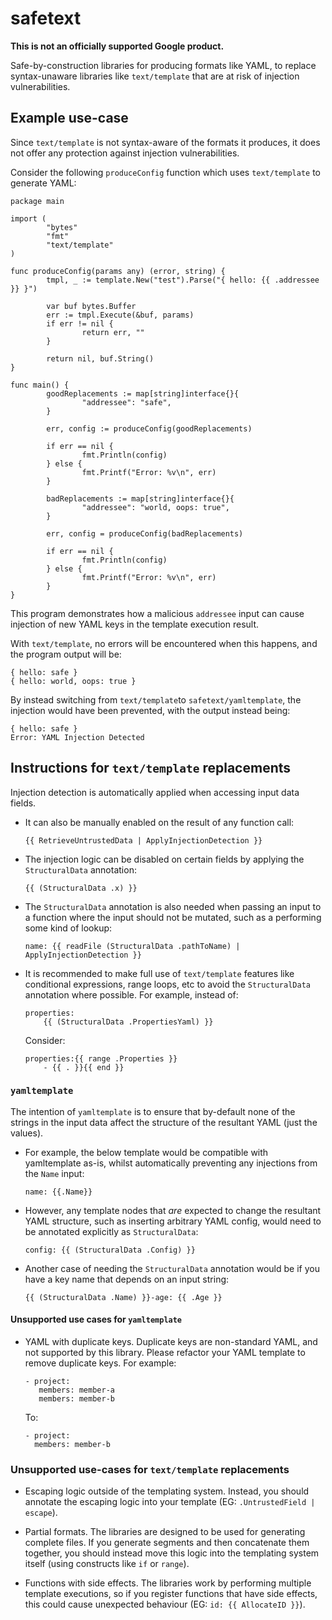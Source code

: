 # safetext

**This is not an officially supported Google product.**

Safe-by-construction libraries for producing formats like YAML, to replace
syntax-unaware libraries like `text/template` that are at risk of
injection vulnerabilities.

## Example use-case

Since `text/template` is not syntax-aware of the formats it produces, it does
not offer any protection against injection vulnerabilities.

Consider the following `produceConfig` function which uses `text/template` to
generate YAML:

```
package main

import (
        "bytes"
        "fmt"
        "text/template"
)

func produceConfig(params any) (error, string) {
        tmpl, _ := template.New("test").Parse("{ hello: {{ .addressee }} }")

        var buf bytes.Buffer
        err := tmpl.Execute(&buf, params)
        if err != nil {
                return err, ""
        }

        return nil, buf.String()
}

func main() {
        goodReplacements := map[string]interface{}{
                "addressee": "safe",
        }

        err, config := produceConfig(goodReplacements)

        if err == nil {
                fmt.Println(config)
        } else {
                fmt.Printf("Error: %v\n", err)
        }

        badReplacements := map[string]interface{}{
                "addressee": "world, oops: true",
        }

        err, config = produceConfig(badReplacements)

        if err == nil {
                fmt.Println(config)
        } else {
                fmt.Printf("Error: %v\n", err)
        }
}
```

This program demonstrates how a malicious `addressee` input can cause injection
of new YAML keys in the template execution result.

With `text/template`, no errors will be encountered when this happens, and the
program output will be:

```
{ hello: safe }
{ hello: world, oops: true }
```

By instead switching from `text/template`to `safetext/yamltemplate`, the
injection would have been prevented, with the output instead being:

```
{ hello: safe }
Error: YAML Injection Detected
```

## Instructions for `text/template` replacements

Injection detection is automatically applied when accessing input data fields.

-   It can also be manually enabled on the result of any function call:

    ```
    {{ RetrieveUntrustedData | ApplyInjectionDetection }}
    ```

-   The injection logic can be disabled on certain fields by applying the
    `StructuralData` annotation:

    ```
    {{ (StructuralData .x) }}
    ```

-   The `StructuralData` annotation is also needed when passing an input to a
    function where the input should not be mutated, such as a performing some
    kind of lookup:

    ```
    name: {{ readFile (StructuralData .pathToName) | ApplyInjectionDetection }}
    ```

-   It is recommended to make full use of `text/template` features like
    conditional expressions, range loops, etc to avoid the `StructuralData`
    annotation where possible. For example, instead of:

    ```
    properties:
        {{ (StructuralData .PropertiesYaml) }}
    ```

    Consider:

    ```
    properties:{{ range .Properties }}
        - {{ . }}{{ end }}
    ```

### `yamltemplate`

The intention of `yamltemplate` is to ensure that by-default none of the strings
in the input data affect the structure of the resultant YAML (just the values).

-   For example, the below template would be compatible with yamltemplate as-is,
    whilst automatically preventing any injections from the `Name` input:

    ```
    name: {{.Name}}
    ```

-   However, any template nodes that *are* expected to change the resultant YAML
    structure, such as inserting arbitrary YAML config, would need to be
    annotated explicitly as `StructuralData`:

    ```
    config: {{ (StructuralData .Config) }}
    ```

-   Another case of needing the `StructuralData` annotation would be if you have
    a key name that depends on an input string:

    ```
    {{ (StructuralData .Name) }}-age: {{ .Age }}
    ```

#### Unsupported use cases for `yamltemplate`

-   YAML with duplicate keys. Duplicate keys are non-standard YAML, and not
    supported by this library. Please refactor your YAML template to remove
    duplicate keys. For example:

    ```
    - project:
       members: member-a
       members: member-b
    ```

    To:

    ```
    - project:
      members: member-b
    ```

### Unsupported use-cases for `text/template` replacements

-   Escaping logic outside of the templating system. Instead, you should
    annotate the escaping logic into your template (EG: `.UntrustedField |
    escape`).

-   Partial formats. The libraries are designed to be used for generating
    complete files. If you generate segments and then concatenate them together,
    you should instead move this logic into the templating system itself (using
    constructs like `if` or `range`).

-   Functions with side effects. The libraries work by performing multiple
    template executions, so if you register functions that have side effects,
    this could cause unexpected behaviour (EG: `id: {{ AllocateID }}`).
